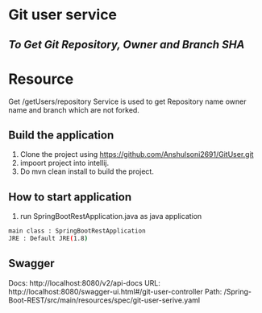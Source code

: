 # Git user service
## _To Get Git Repository, Owner and Branch SHA_

# Resource
Get /getUsers/repository
Service is used to get Repository name owner name and branch which are not forked.
## Build the application 
1. Clone the project using https://github.com/Anshulsoni2691/GitUser.git
2. impoort project into intellij.
3. Do mvn clean install to build the project.

## How to start application
1. run SpringBootRestApplication.java as java application

```sh
main class : SpringBootRestApplication
JRE : Default JRE(1.8)
```
 

## Swagger

Docs: http://localhost:8080/v2/api-docs
URL: http://localhost:8080/swagger-ui.html#/git-user-controller
Path: /Spring-Boot-REST/src/main/resources/spec/git-user-serive.yaml

